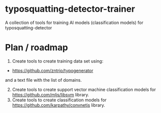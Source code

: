 # typosquatting-detector-trainer
A collection of tools for training AI models (classification models) for typosquatting-detector

# Plan / roadmap

1. Create tools to create training data set using: 
 - https://github.com/zntrio/typogenerator
 
 and a text file with the list of domains.

2. Create tools to create support vector machine classification models for https://github.com/mljs/libsvm library. 
3. Create tools to create classification models for https://github.com/karpathy/convnetjs library.
